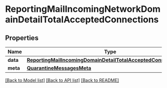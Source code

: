 # ReportingMailIncomingNetworkDomainDetailTotalAcceptedConnections

## Properties
Name | Type | Description | Notes
------------ | ------------- | ------------- | -------------
**data** | [**ReportingMailIncomingDomainDetailTotalAcceptedConnectionsData**](ReportingMailIncomingDomainDetailTotalAcceptedConnectionsData.md) |  | [optional] 
**meta** | [**QuarantineMessagesMeta**](QuarantineMessagesMeta.md) |  | [optional] 

[[Back to Model list]](../README.md#documentation-for-models) [[Back to API list]](../README.md#documentation-for-api-endpoints) [[Back to README]](../README.md)

